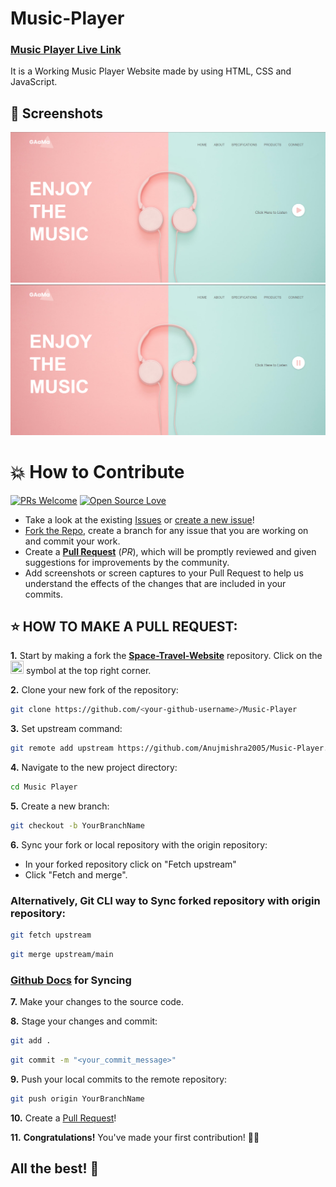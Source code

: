 # Music-Player

### [Music Player Live Link](https://anujmishra2005.github.io/Music-Player/)

It is a Working Music Player Website made by using HTML, CSS and JavaScript.

## 📸 Screenshots
![image](https://github.com/Anujmishra2005/Music-Player/blob/main/preview/preview%201.png)
![image](https://github.com/Anujmishra2005/Music-Player/blob/main/preview/preview%202.png)



# 💥 How to Contribute

[![PRs Welcome](https://img.shields.io/badge/PRs-welcome-brightgreen.svg?style=flat-square)](https://github.com/Anujmishra2005/Music-Player/pulls)
[![Open Source Love](https://badges.frapsoft.com/os/v1/open-source.png?v=103)](https://github.com/ellerbrock/open-source-badges/)

- Take a look at the existing [Issues](https://github.com/Anujmishra2005/Music-Player/issues) or [create a new issue](https://github.com/Anujmishra2005/Music-Player/issues/new/choose)!
- [Fork the Repo](https://github.com/Anujmishra2005/Music-Player/fork), create a branch for any issue that you are working on and commit your work.
- Create a **[Pull Request](https://github.com/Anujmishra2005/Music-Player/pulls)** (_PR_), which will be promptly reviewed and given suggestions for improvements by the community.
- Add screenshots or screen captures to your Pull Request to help us understand the effects of the changes that are included in your commits.

## ⭐ HOW TO MAKE A PULL REQUEST:

**1.** Start by making a fork the [**Space-Travel-Website**](https://github.com/Anujmishra2005/Music-Player) repository. Click on the <a href="https://github.com/Anujmishra2005/Music-Player/fork"><img src="https://i.imgur.com/G4z1kEe.png" height="21" width="21"></a> symbol at the top right corner.

**2.** Clone your new fork of the repository:

```bash
git clone https://github.com/<your-github-username>/Music-Player
```

**3.** Set upstream command:

```bash
git remote add upstream https://github.com/Anujmishra2005/Music-Player.git
```

**4.** Navigate to the new project directory:

```bash
cd Music Player
```

**5.** Create a new branch:

```bash
git checkout -b YourBranchName
```

**6.** Sync your fork or local repository with the origin repository:

- In your forked repository click on "Fetch upstream"
- Click "Fetch and merge".

### Alternatively, Git CLI way to Sync forked repository with origin repository:

```bash
git fetch upstream
```

```bash
git merge upstream/main
```

### [Github Docs](https://docs.github.com/en/github/collaborating-with-pull-requests/addressing-merge-conflicts/resolving-a-merge-conflict-on-github) for Syncing

**7.** Make your changes to the source code.

**8.** Stage your changes and commit:

```bash
git add .
```

```bash
git commit -m "<your_commit_message>"
```

**9.** Push your local commits to the remote repository:

```bash
git push origin YourBranchName
```

**10.** Create a [Pull Request](https://help.github.com/en/github/collaborating-with-issues-and-pull-requests/creating-a-pull-request)!

**11.** **Congratulations!** You've made your first contribution! 🙌🏼



## All the best! 🥇
